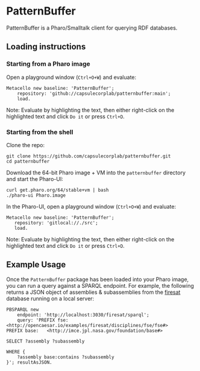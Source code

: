 # PatternBuffer

PatternBuffer is a Pharo/Smalltalk client for querying RDF databases.

## Loading instructions

### Starting from a Pharo image

Open a playground window (`Ctrl+O+W`) and evaluate:

```smalltalk
Metacello new baseline: 'PatternBuffer';
    repository: 'github://capsulecorplab/patternbuffer:main';
    load.
```

Note: Evaluate by highlighting the text, then either right-click on the highlighted text and click `Do it` or press `Ctrl+D`.

### Starting from the shell

Clone the repo:

```shell
git clone https://github.com/capsulecorplab/patternbuffer.git
cd patternbuffer
```

Download the 64-bit Pharo image + VM into the `patternbuffer` directory and start the Pharo-UI:

```shell
curl get.pharo.org/64/stable+vm | bash
./pharo-ui Pharo.image
```

In the Pharo-UI, open a playground window (`Ctrl+O+W`) and evaluate:

```smalltalk
Metacello new baseline: 'PatternBuffer';
   repository: 'gitlocal://./src';
   load.
```

Note: Evaluate by highlighting the text, then either right-click on the highlighted text and click `Do it` or press `Ctrl+D`.

## Example Usage

Once the `PatternBuffer` package has been loaded into your Pharo image, you can run a query against a SPARQL endpoint.
For example, the following returns a JSON object of assemblies & subassemblies from the [firesat](https://github.com/opencaesar/firesat-example) database running on a local server:

```smalltalk
PBSPARQL new
    endpoint: 'http://localhost:3030/firesat/sparql';
    query: 'PREFIX fse:   <http://opencaesar.io/examples/firesat/disciplines/fse/fse#>
PREFIX base:   <http://imce.jpl.nasa.gov/foundation/base#>

SELECT ?assembly ?subassembly

WHERE {
	?assembly base:contains ?subassembly
}'; resultAsJSON.
```

